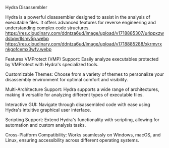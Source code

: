 Hydra Disassembler


Hydra is a powerful disassembler designed to assist in the analysis of executable files. It offers advanced features for reverse engineering and understanding complex code structures.
https://res.cloudinary.com/ddntza6ud/image/upload/v1718885307/u4ppxzwdsbqvrllsmv5p.webp
https://res.cloudinary.com/ddntza6ud/image/upload/v1718885288/xkrmvrxnkgofcemx3wfv.webp

Features
VMProtect (VMP) Support: Easily analyze executables protected by VMProtect with Hydra's specialized tools.

Customizable Themes: Choose from a variety of themes to personalize your disassembly environment for optimal comfort and visibility.

Multi-Architecture Support: Hydra supports a wide range of architectures, making it versatile for analyzing different types of executable files.

Interactive GUI: Navigate through disassembled code with ease using Hydra's intuitive graphical user interface.

Scripting Support: Extend Hydra's functionality with scripting, allowing for automation and custom analysis tasks.

Cross-Platform Compatibility: Works seamlessly on Windows, macOS, and Linux, ensuring accessibility across different operating systems.
